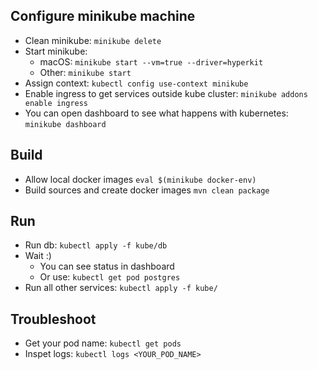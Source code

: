 ## Configure minikube machine 
* Clean minikube:
``minikube delete``
* Start minikube:
    * macOS: 
``minikube start --vm=true --driver=hyperkit``
    * Other:
``minikube start``
* Assign context:
``kubectl config use-context minikube``
* Enable ingress to get services outside kube cluster:
``minikube addons enable ingress``
* You can open dashboard to see what happens with kubernetes:
``minikube dashboard``

## Build
* Allow local docker images
``eval $(minikube docker-env)``
* Build sources and create docker images
``mvn clean package``

## Run
* Run db:
``kubectl apply -f kube/db``
* Wait :)
    * You can see status in dashboard
    * Or use: ``kubectl get pod postgres``
* Run all other services:
``kubectl apply -f kube/``

## Troubleshoot
* Get your pod name:
``kubectl get pods``
* Inspet logs:
``kubectl logs <YOUR_POD_NAME>``
